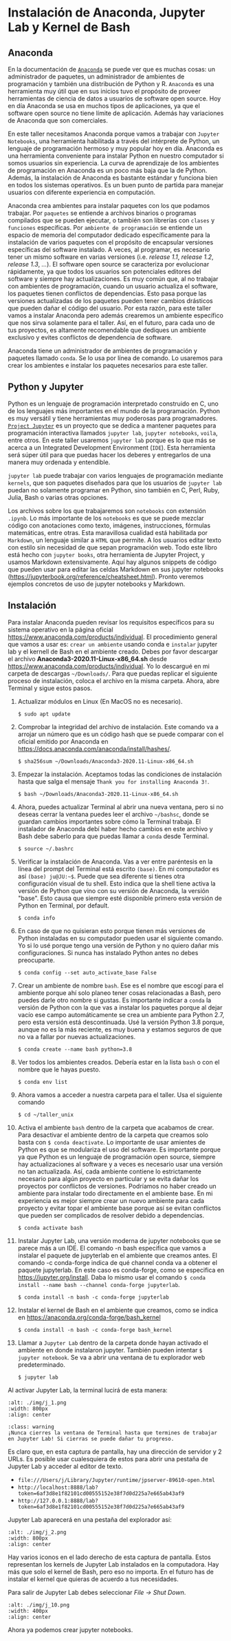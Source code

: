 # Instalación de Anaconda, Jupyter Lab y Kernel de Bash

## Anaconda

En la documentación de [`Anaconda`](https://docs.anaconda.com/anaconda/index.html) se puede ver que es muchas cosas: un administrador de paquetes, un administrador de ambientes de programación y también una distribución de Python y R. `Anaconda` es una herramienta muy útil que en sus inicios tuvo el propósito de proveer herramientas de ciencia de datos a usuarios de software open source. Hoy en día Anaconda se usa en muchos tipos de aplicaciones, ya que el software open source no tiene límite de aplicación. Además hay variaciones de Anaconda que son comerciales.

En este taller necesitamos Anaconda porque vamos a trabajar con `Jupyter Notebooks`, una herramienta habilitada a través del intérprete de Python, un lenguaje de programación hermoso y muy popular hoy en día. Anaconda es una herramienta conveniente para instalar Python en nuestro computador si somos usuarios sin experiencia. La curva de aprendizaje de los ambientes de programación en Anaconda es un poco más baja que la de Python. Además, la instalación de Anaconda es bastante estándar y funciona bien en todos los sistemas operativos. Es un buen punto de partida para manejar usuarios con diferente experiencia en computación.

Anaconda crea ambientes para instalar paquetes con los que podamos trabajar. Por `paquetes` se entiende a archivos binarios o programas compilados que se pueden ejecutar, o también son librerías con `clases` y `funciones` específicas. Por `ambiente de programación` se entiende un espacio de memoria del computador dedicado específicamente para la instalación de varios paquetes con el propósito de encapsular versiones específicas del software instalado. A veces, al programar, es necesario tener un mismo software en varias versiones (i.e. *release 1.1*, *release 1.2*, *release 1.3*, *...*). El software open source se caracteriza por evolucionar rápidamente, ya que todos los usuarios son potenciales editores del software y siempre hay actualizaciones. Es muy común que, al no trabajar con ambientes de programación, cuando un usuario actualiza el software, los paquetes tienen conflictos de dependencias. Esto pasa porque las versiones actualizadas de los paquetes pueden tener cambios drásticos que pueden dañar el código del usuario. Por esta razón, para este taller vamos a instalar Anaconda pero además crearemos un ambiente específico que nos sirva solamente para el taller. Así, en el futuro, para cada uno de tus proyectos, es altamente recomendable que dediques un ambiente exclusivo y evites conflictos de dependencia de software.

Anaconda tiene un administrador de ambientes de programación y paquetes llamado `conda`. Se lo usa por línea de comando. Lo usaremos para crear los ambientes e instalar los paquetes necesarios para este taller.

## Python y Jupyter

Python es un lenguaje de programación interpretado construido en C, uno de los lenguajes más importantes en el mundo de la programación. Python es muy versátil y tiene herramientas muy poderosas para programadores. [`Project Jupyter`](https://jupyter.org) es un proyecto que se dedica a mantener paquetes para programación interactiva llamados `jupyter lab`, `jupyter notebooks`, `voila`, entre otros. En este taller usaremos `jupyter lab` porque es lo que más se acerca a un Integrated Development Environment (`IDE`). Esta herramienta será súper útil para que puedas hacer los deberes y entregarlos de una manera muy ordenada y entendible.

`jupyter lab` puede trabajar con varios lenguajes de programación mediante `kernels`, que son paquetes diseñados para que los usuarios de `jupyter lab` puedan no solamente programar en Python, sino también en C, Perl, Ruby, Julia, Bash o varias otras opciones.

Los archivos sobre los que trabajaremos son `notebooks` con extensión `.ipynb`. Lo más importante de los `notebooks` es que se puede mezclar código con anotaciones como texto, imágenes, instrucciones, fórmulas matemáticas, entre otras. Esta maravillosa cualidad está habilitada por `Markdown`, un lenguaje similar a `HTML` que permite. A los usuarios editar texto con estilo sin necesidad de que sepan programación web. Todo este libro está hecho con `jupyter books`, otra herramienta de Jupyter Project, y usamos Markdown extensivamente. Aquí hay algunos snippets de código que pueden usar para editar las celdas Markdown en sus jupyter notebooks (<https://jupyterbook.org/reference/cheatsheet.html>). Pronto veremos ejemplos concretos de uso de jupyter notebooks y Markdown.

## Instalación

Para instalar Anaconda pueden revisar los requisitos específicos para su sistema operativo en la página oficial <https://www.anaconda.com/products/individual>. El procedimiento general que vamos a usar es: `crear un ambiente` usando conda e `instalar` jupyter lab y el kernell de Bash en el ambiente creado. Debes por favor descargar el archivo **Anaconda3-2020.11-Linux-x86_64.sh** desde <https://www.anaconda.com/products/individual>. Yo lo descargué en mi carpeta de descargas `~/Downloads/`. Para que puedas replicar el siguiente proceso de instalación, coloca el archivo en la misma carpeta. Ahora, abre Terminal y sigue estos pasos.

1. Actualizar módulos en Linux (En MacOS no es necesario).
    ```shell
    $ sudo apt update
    ```
2. Comprobar la integridad del archivo de instalación. Este comando va a arrojar un número que es un código hash que se puede comparar con el oficial emitido por Anaconda en <https://docs.anaconda.com/anaconda/install/hashes/>.
    ```shell
    $ sha256sum ~/Downloads/Anaconda3-2020.11-Linux-x86_64.sh
    ```
3. Empezar la instalación. Aceptamos todas las condiciones de instalación hasta que salga el mensaje `Thank you for installing Anaconda 3!`.
    ```shell
    $ bash ~/Downloads/Anaconda3-2020.11-Linux-x86_64.sh
    ```
4. Ahora, puedes actualizar Terminal al abrir una nueva ventana, pero si no deseas cerrar la ventana puedes leer el archivo `~/bashsc`, donde se guardan cambios importantes sobre cómo la Terminal trabaja. El instalador de Anaconda debí haber hecho cambios en este archivo y Bash debe saberlo para que puedas llamar a `conda` desde Terminal.
    ```shell
    $ source ~/.bashrc
    ```
5. Verificar la instalación de Anaconda. Vas a ver entre paréntesis en la línea del prompt del Terminal está escrito `(base)`. En mi computador es así `(base) ju@JU:~$`. Puede que sea diferente si tienes otra configuración visual de tu shell. Esto indica que la shell tiene activa la versión de Python que vino con su versión de Anaconda, la versión "base". Esto causa que siempre esté disponible primero esta versión de Python  en Terminal, por default.
    ```shell
    $ conda info
    ```
6. En caso de que no quisieran esto porque tienen más versiones de Python instaladas en su computador pueden usar el siguiente comando. Yo si lo usé porque tengo una versión de Python y no quiero dañar mis configuraciones. Si nunca has instalado Python antes no debes preocuparte.
    ```shell
    $ conda config --set auto_activate_base False
    ```
7. Crear un ambiente de nombre `bash`. Ese es el nombre que escogí para el ambiente porque ahí solo planeo tener cosas relacionadas a Bash, pero puedes darle otro nombre si gustas. Es importante indicar a `conda` la versión de Python con la que vas a instalar los paquetes porque al dejar vacío ese campo automáticamente se crea un ambiente para Python 2.7, pero esta versión está descontinuada. Usé la versión Python 3.8 porque, aunque no es la más reciente, es muy buena y estamos seguros de que no va a fallar por nuevas actualizaciones.
    ```shell
    $ conda create --name bash python=3.8
    ```
8. Ver todos los ambientes creados. Debería estar en la lista `bash` o con el nombre que le hayas puesto. 
    ```shell
    $ conda env list
    ```
9. Ahora vamos a acceder a nuestra carpeta para el taller. Usa el siguiente comando
    ```shell
    $ cd ~/taller_unix
    ```
10. Activa el ambiente `bash` dentro de la carpeta que acabamos de crear. Para desactivar el ambiente dentro de la carpeta que creamos solo basta con `$ conda deactivate`. Lo importante de usar amientes de Python es que se modulariza el uso del software. Es importante porque ya que Python es un lenguaje de programación open source, siempre hay actualizaciones al software y a veces es necesario usar una versión no tan actualizada. Así, cada ambiente contiene lo estrictamente necesario para algún proyecto en particular y se evita dañar los proyectos por conflictos de versiones. Podríamos no haber creado un ambiente para instalar todo directamente en el ambiente base. En mi experiencia es mejor siempre crear un nuevo ambiente para cada proyecto y evitar topar el ambiente base porque así se evitan conflictos que pueden ser complicados de resolver debido a dependencias. 
    ```shell
    $ conda activate bash
    ```
11. Instalar Jupyter Lab, una versión moderna de jupyter notebooks que se parece más a un IDE. El comando -n bash especifica que vamos a instalar el paquete de jupyterlab en el ambiente que creamos antes. El comando -c conda-forge indica de qué channel conda va a obtener el paquete jupyterlab. En este caso es conda-forge, como se especifica en <https://jupyter.org/install>. Daba lo mismo usar el comando `$ conda install --name bash --channel conda-forge jupyterlab`.
    ```shell
    $ conda install -n bash -c conda-forge jupyterlab
    ```
12. Instalar el kernel de Bash en el ambiente que creamos, como se indica en <https://anaconda.org/conda-forge/bash_kernel>
    ```shell
    $ conda install -n bash -c conda-forge bash_kernel
    ```
13. Llamar a `Jupyter Lab` dentro de la carpeta donde hayan activado el ambiente en donde instalaron jupyter. También pueden intentar `$ jupyter notebook`. Se va a abrir una ventana de tu explorador web predeterminado.
    ```shell
    $ jupyter lab
    ```

Al activar Jupyter Lab, la terminal lucirá de esta manera:

```{image} ./img/j_1.png
:alt: ./img/j_1.png
:width: 800px
:align: center
```

```{admonition} Aviso
:class: warning
¡Nunca cierres la ventana de Terminal hasta que termines de trabajar en Jupyter Lab! Si cierras se puede dañar tu progreso.
```

Es claro que, en esta captura de pantalla, hay una dirección de servidor y 2 URLs. Es posible usar cualesquiera de estos para abrir una pestaña de Jupyter Lab y acceder al editor de texto.

- `file:///Users/j/Library/Jupyter/runtime/jpserver-89610-open.html`
- `http://localhost:8888/lab?token=6af3d8e1f82101cd00555152e38f7d0d225a7e665ab43af9`
- `http://127.0.0.1:8888/lab?token=6af3d8e1f82101cd00555152e38f7d0d225a7e665ab43af9`

Jupyter Lab aparecerá en una pestaña del explorador así:

```{image} ./img/j_2.png
:alt: ./img/j_2.png
:width: 800px
:align: center
```

Hay varios iconos en el lado derecho de esta captura de pantalla. Estos representan los kernels de Jupyter Lab instalados en la computadora. Hay más que solo el kernel de Bash, pero eso no importa. En el futuro has de instalar el kernel que quieras de acuerdo a tus necesidades.

Para salir de Jupyter Lab debes seleccionar *File &rarr; Shut Down*.

```{image} ./img/j_10.png
:alt: ./img/j_10.png
:width: 400px
:align: center
```

Ahora ya podemos crear jupyter notebooks.
